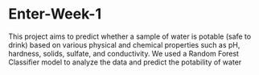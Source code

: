 # Enter-Week-1
This project aims to predict whether a sample of water is potable (safe to drink) based on various physical and chemical properties such as pH, hardness, solids, sulfate, and conductivity. We used a Random Forest Classifier model to analyze the data and predict the potability of water
